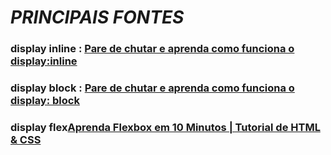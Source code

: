 # _PRINCIPAIS FONTES_

### display inline : [Pare de chutar e aprenda como funciona o display:inline](https://medium.com/collabcode/pare-de-chutar-e-aprenda-como-funciona-o-display-inline-4ccb7b77371d)
### display block : [Pare de chutar e aprenda como funciona o display: block](https://medium.com/collabcode/pare-de-chutar-e-aprenda-como-funciona-o-display-block-98480c987950)

### display flex[Aprenda Flexbox em 10 Minutos | Tutorial de HTML & CSS](https://www.youtube.com/watch?v=h4FpFvHdm-U&t=172s&ab_channel=DankiCode) 
